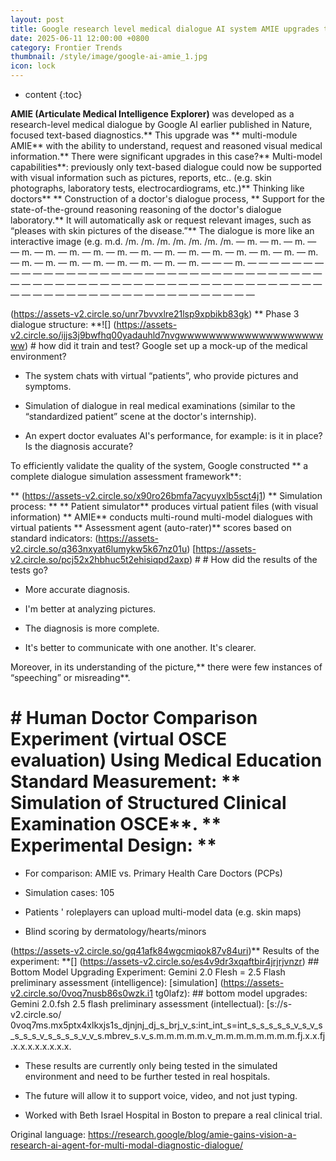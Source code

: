 ```yaml
---
layout: post
title: Google research level medical dialogue AI system AMIE upgrades to multi-model capability to think and talk like a doctor.
date: 2025-06-11 12:00:00 +0800
category: Frontier Trends
thumbnail: /style/image/google-ai-amie_1.jpg
icon: lock
---
```

* content
{:toc}

**AMIE (Articulate Medical Intelligence Explorer)** was developed as a research-level medical dialogue by Google AI earlier published in Nature, focused text-based diagnostics.** This upgrade was ** multi-module AMIE** with the ability to understand, request and reasoned visual medical information.** There were significant upgrades in this case?** Multi-model capabilities**: previously only text-based dialogue could now be supported with visual information such as pictures, reports, etc.. (e.g. skin photographs, laboratory tests, electrocardiograms, etc.)** Thinking like doctors** ** Construction of a doctor's dialogue process, ** Support for the state-of-the-ground reasoning reasoning of the doctor's dialogue laboratory.** It will automatically ask or request relevant images, such as “pleases with skin pictures of the disease.”** The dialogue is more like an interactive image (e.g. m.d. /m. /m. /m. /m. /m. /m. /m. — m. — m. — m. — — m. — m. — m. — m. — m. — m. — m. — m. — m. — m. — m. — m. — m. — m. — m. — m. — m. — m. — m. — m. — m. — — — m. — — — — — — — — — — — — — — — — — — — — — — — — — — — — — — — — — — — — — — — — — — — — — — — — — — — — — — — — — — — — — — — — — — — — — — — — — — — — — — — — — — — — —

(https://assets-v2.circle.so/unr7bvvxlre21lsp9xpbikb83gk) ** Phase 3 dialogue structure: **![] (https://assets-v2.circle.so/ijjs3j9bwfhq00yadauhld7nvgwwwwwwwwwwwwwwwwwwwwww) # how did it train and test? Google set up a mock-up of the medical environment?

- The system chats with virtual “patients”, who provide pictures and symptoms.

- Simulation of dialogue in real medical examinations (similar to the “standardized patient” scene at the doctor's internship).

- An expert doctor evaluates AI's performance, for example: is it in place? Is the diagnosis accurate?

To efficiently validate the quality of the system, Google constructed ** a complete dialogue simulation assessment framework**:

** (https://assets-v2.circle.so/x90ro26bmfa7acyuyxlb5sct4j1) ** Simulation process: ** ** Patient simulator** produces virtual patient files (with visual information) ** AMIE** conducts multi-round multi-model dialogues with virtual patients ** Assessment agent (auto-rater)** scores based on standard indicators:  (https://assets-v2.circle.so/q363nxyat6lumykw5k67nz01u)  [https://assets-v2.circle.so/pcj52x2hbhuc5t2ehisiqpd2axp) # # How did the results of the tests go?

- More accurate diagnosis.

- I'm better at analyzing pictures.

- The diagnosis is more complete.

- It's better to communicate with one another. It's clearer.

Moreover, in its understanding of the picture,** there were few instances of “speeching” or misreading**.

# # Human Doctor Comparison Experiment (virtual OSCE evaluation) Using Medical Education Standard Measurement: ** Simulation of Structured Clinical Examination OSCE**. ** Experimental Design: **

- For comparison: AMIE vs. Primary Health Care Doctors (PCPs)

- Simulation cases: 105

- Patients ' roleplayers can upload multi-model data (e.g. skin maps)

- Blind scoring by dermatology/hearts/minors

(https://assets-v2.circle.so/gq41afk84wgcmiqok87v84uri)** Results of the experiment: **[] (https://assets-v2.circle.so/es4v9dr3xqaftbir4jrjrjvnzr) ## Bottom Model Upgrading Experiment: Gemini 2.0 Flesh = 2.5 Flash  preliminary assessment (intelligence): [simulation] (https://assets-v2.circle.so/0voq7nusb86s0wzk.i1 tg0lafz): ## bottom model upgrades: Gemini 2.0.fsh  2.5 flash   preliminary assessment (intellectual): [s://s-v2.circle.so/ 0voq7ms.mx5ptx4xlkxjs1s_djnjnj_dj_s_brj_v_s:int_int_s=int_s_s_s_s_s_v_s_v_s_s_s_s_v_s_s_s_s_v_v_s.mbrev_s.v_s.m.m.m.m.m.v_m.m.m.m.m.m.m.m.fj.x.x.fj.x.x.x.x.x.x.x.x.

- These results are currently only being tested in the simulated environment and need to be further tested in real hospitals.

- The future will allow it to support voice, video, and not just typing.

- Worked with Beth Israel Hospital in Boston to prepare a real clinical trial.

Original language: https://research.google/blog/amie-gains-vision-a-research-ai-agent-for-multi-modal-diagnostic-dialogue/